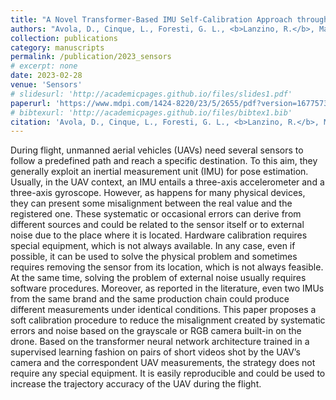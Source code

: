 ```yaml
---
title: "A Novel Transformer-Based IMU Self-Calibration Approach through On-Board RGB Camera for UAV Flight Stabilization"
authors: "Avola, D., Cinque, L., Foresti, G. L., <b>Lanzino, R.</b>, Marini, M. R., Mecca, A., & Scarcello, F."
collection: publications
category: manuscripts
permalink: /publication/2023_sensors
# excerpt: none
date: 2023-02-28
venue: 'Sensors'
# slidesurl: 'http://academicpages.github.io/files/slides1.pdf'
paperurl: 'https://www.mdpi.com/1424-8220/23/5/2655/pdf?version=1677573106'
# bibtexurl: 'http://academicpages.github.io/files/bibtex1.bib'
citation: 'Avola, D., Cinque, L., Foresti, G. L., <b>Lanzino, R.</b>, Marini, M. R., Mecca, A., & Scarcello, F. (2023). A Novel Transformer-Based IMU Self-Calibration Approach through On-Board RGB Camera for UAV Flight Stabilization. Sensors, 23(5), 2655. https://doi.org/10.3390/s23052655'
---
```

During flight, unmanned aerial vehicles (UAVs) need several sensors to follow a predefined path and reach a specific destination. To this aim, they generally exploit an inertial measurement unit (IMU) for pose estimation. Usually, in the UAV context, an IMU entails a three-axis accelerometer and a three-axis gyroscope. However, as happens for many physical devices, they can present some misalignment between the real value and the registered one. These systematic or occasional errors can derive from different sources and could be related to the sensor itself or to external noise due to the place where it is located. Hardware calibration requires special equipment, which is not always available. In any case, even if possible, it can be used to solve the physical problem and sometimes requires removing the sensor from its location, which is not always feasible. At the same time, solving the problem of external noise usually requires software procedures. Moreover, as reported in the literature, even two IMUs from the same brand and the same production chain could produce different measurements under identical conditions. This paper proposes a soft calibration procedure to reduce the misalignment created by systematic errors and noise based on the grayscale or RGB camera built-in on the drone. Based on the transformer neural network architecture trained in a supervised learning fashion on pairs of short videos shot by the UAV’s camera and the correspondent UAV measurements, the strategy does not require any special equipment. It is easily reproducible and could be used to increase the trajectory accuracy of the UAV during the flight.